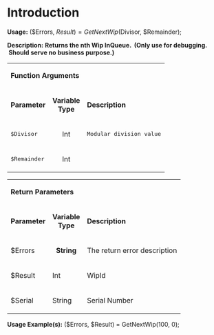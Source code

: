 # Introduction

**Usage:** 
($Errors, $Result) = GetNextWip($Divisor, $Remainder);

**Description:** **Returns the nth Wip InQueue.  (Only use for debugging.  Should serve no business purpose.)** 

<table class="confluenceTable"><tbody><tr><td colspan="3" class="confluenceTd"><p><strong>Function Arguments</strong></p></td></tr><tr><td class="confluenceTd"><p><strong>Parameter</strong></p></td><td class="confluenceTd"><p align="center"><strong>Variable</strong><br /> <strong>Type</strong></p></td><td class="confluenceTd"><p><strong>Description</strong></p></td></tr><tr><td class="confluenceTd"><pre>$Divisor</pre></td><td class="confluenceTd"><p align="center">Int</p></td><td class="confluenceTd"><pre>Modular division value</pre></td></tr><tr><td class="confluenceTd"><pre>$Remainder</pre></td><td class="confluenceTd"><p align="center">Int</p></td><td class="confluenceTd"><pre> </pre></td></tr></tbody></table>


<table class="confluenceTable"><tbody><tr><td colspan="3" class="confluenceTd"><p><strong>Return Parameters</strong></p></td></tr><tr><td class="confluenceTd"><p><strong>Parameter</strong></p></td><td class="confluenceTd"><p align="center"><strong>Variable</strong><br /> <strong>Type</strong></p></td><td class="confluenceTd"><p><strong>Description</strong></p></td></tr><tr><td class="confluenceTd"><p>$Errors</p></td><td class="confluenceTd"><p align="center"><strong>String</strong></p></td><td class="confluenceTd"><p>The return error description</p></td></tr><tr><td class="confluenceTd"><p>$Result</p></td><td class="confluenceTd"><p>Int</p></td><td class="confluenceTd"><p>WipId</p></td></tr><tr><td class="confluenceTd"><p>$Serial</p></td><td class="confluenceTd"><p>String</p></td><td class="confluenceTd"><p>Serial Number</p></td></tr></tbody></table>


**Usage Example(s):** 
($Errors, $Result) = GetNextWip(100, 0);
